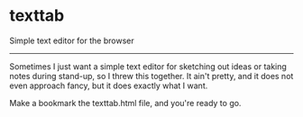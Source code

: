 # texttab
Simple text editor for the browser

---

Sometimes I just want a simple text editor for sketching out ideas or taking
notes during stand-up, so I threw this together.  It ain't pretty, and it does
not even approach fancy, but it does exactly what I want.

Make a bookmark the texttab.html file, and you're ready to go.
